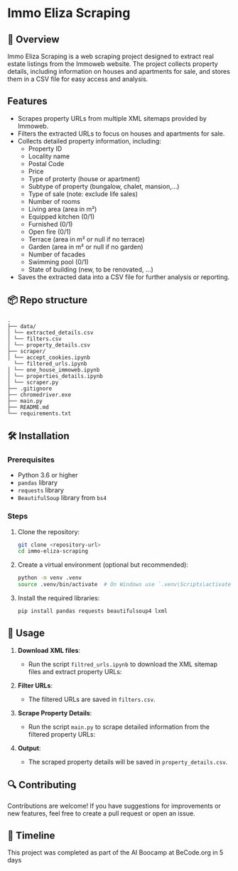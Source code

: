 # Immo Eliza Scraping

## 📖 Overview
Immo Eliza Scraping is a web scraping project designed to extract real estate listings from the Immoweb website. The project collects property details, including information on houses and apartments for sale, and stores them in a CSV file for easy access and analysis.

## Features
- Scrapes property URLs from multiple XML sitemaps provided by Immoweb.
- Filters the extracted URLs to focus on houses and apartments for sale.
- Collects detailed property information, including:
  - Property ID
  - Locality name
  - Postal Code
  - Price
  - Type of proterty (house or apartment)
  - Subtype of property (bungalow, chalet, mansion,...)
  - Type of sale (note: exclude life sales)
  - Number of rooms
  - Living area (area in m²)
  - Equipped kitchen (0/1)
  - Furnished (0/1)
  - Open fire (0/1)
  - Terrace (area in m² or null if no terrace)
  - Garden (area in m² or null if no garden)
  - Number of facades
  - Swimming pool (0/1)
  - State of building (new, to be renovated, ...)
- Saves the extracted data into a CSV file for further analysis or reporting.

## 📦 Repo structure

```
.
├── data/
│ └── extracted_details.csv
│ └── filters.csv
│ └── property_details.csv
├── scraper/
│ └── accept_cookies.ipynb
  └── filtered_urls.ipynb
│ └── one_house_immoweb.ipynb
│ └── properties_details.ipynb
│ └── scraper.py
├── .gitignore
├── chromedriver.exe
├── main.py
├── README.md
└── requirements.txt
```

## 🛠 Installation

### Prerequisites
- Python 3.6 or higher
- `pandas` library
- `requests` library
- `BeautifulSoup` library from `bs4`

### Steps
1. Clone the repository:
   ```bash
   git clone <repository-url>
   cd immo-eliza-scraping
   ```

2. Create a virtual environment (optional but recommended):
   ```bash
   python -m venv .venv
   source .venv/bin/activate  # On Windows use `.venv\Scripts\activate`
   ```

3. Install the required libraries:
   ```bash
   pip install pandas requests beautifulsoup4 lxml
   ```

## 🚀 Usage

1. **Download XML files**:
   - Run the script `filtred_urls.ipynb` to download the XML sitemap files and extract property URLs:

2. **Filter URLs**:
   - The filtered URLs are saved in `filters.csv`.

3. **Scrape Property Details**:
   - Run the script `main.py` to scrape detailed information from the filtered property URLs:

4. **Output**:
   - The scraped property details will be saved in `property_details.csv`.

## 🔍 Contributing

Contributions are welcome! If you have suggestions for improvements or new features, feel free to create a pull request or open an issue.

## 📜 Timeline

This project was completed as part of the AI Boocamp at BeCode.org in 5 days